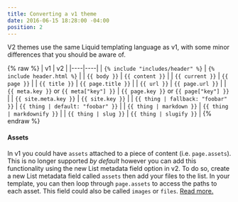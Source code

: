 ```yaml
---
title: Converting a v1 theme
date: 2016-06-15 18:28:00 -04:00
position: 2
---
```


V2 themes use the same Liquid templating language as v1, with some minor differences that you should be aware of.

{% raw %} 
| v1 | v2 |
|----|----|
| `{% include "includes/header" %}` | `{% include header.html %}` |
| `{{ body }}` | `{{ content }}` |
| `{{ current }}` | `{{ page }}` |
| `{{ title }}` | `{{ page.title }}` |
| `{{ url }}` | `{{ page.url }}` |
| `{{ meta.key }}` or `{{ meta["key"] }}` | `{{ page.key }}` or `{{ page["key"] }}` |
| `{{ site.meta.key }}` | `{{ site.key }}` |
| `{{ thing | fallback: "foobar" }}` | `{{ thing | default: "foobar" }}` |
| `{{ thing | markdown }}` | `{{ thing | markdownify }}` |
| `{{ thing | slug }}` | `{{ thing | slugify }}` |
{% endraw %}

#### Assets

In v1 you could have `assets` attached to a piece of content (i.e. `page.assets`). This is no longer supported _by default_ however you can add this functionality using the new List metadata field option in v2. To do so, create a new List metadata field called `assets` then add your files to the list. In your template, you can then loop through `page.assets` to access the paths to each asset. This field could also be called `images` or `files`. [Read more.](/content/metadata/#file-fields)
